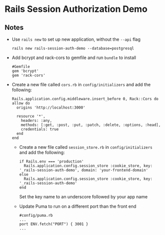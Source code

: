 # Rails Session Authorization Demo

## Notes

- Use `rails new` to set up new application, without the `--api` flag

  `rails new rails-session-auth-demo --database=postgresql`

- Add bcrypt and rack-cors to gemfile and run `bundle` to install

  ```
  #Gemfile
  gem 'bcrypt'
  gem 'rack-cors'
  ```

- Create a new file called `cors.rb` in `config/initializers` and add the following:

  ```
  Rails.application.config.middleware.insert_before 0, Rack::Cors do
  allow do
    origins 'http://localhost:3000'

    resource '*',
      headers: :any,
      methods: [:get, :post, :put, :patch, :delete, :options, :head],
      credentials: true
    end
  end
  ```

  - Create a new file called `session_store.rb` in `config/initializers` and add the following:

    ```
    if Rails.env === 'production'
      Rails.application.config.session_store :cookie_store, key: '_rails-session-auth-demo', domain: 'your-frontend-domain'
    else
      Rails.application.config.session_store :cookie_store, key: '_rails-session-auth-demo'
    end
    ```

    Set the key name to an underscore followed by your app name

  - Update Puma to run on a different port than the front end

    ```
    #config/puma.rb
    ...
    port ENV.fetch("PORT") { 3001 }
    ...
    ```
